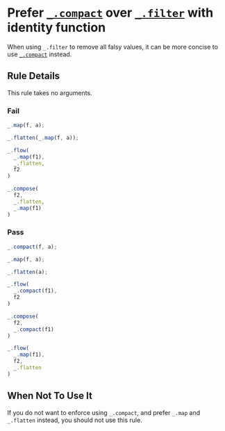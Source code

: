# Prefer [`_.compact`] over [`_.filter`] with identity function

When using `_.filter` to remove all falsy values, it can be more concise to use [`_.compact`] instead.

## Rule Details

This rule takes no arguments.

### Fail

```js
_.map(f, a);

_.flatten(_.map(f, a));

_.flow(
  _.map(f1),
  _.flatten,
  f2
)

_.compose(
  f2,
  _.flatten,
  _.map(f1)
)
```

### Pass

```js
_.compact(f, a);

_.map(f, a);

_.flatten(a);

_.flow(
  _.compact(f1),
  f2
)

_.compose(
  f2,
  _.compact(f1)
)

_.flow(
  _.map(f1),
  f2,
  _.flatten
)
```

## When Not To Use It

If you do not want to enforce using `_.compact`, and prefer `_.map` and `_.flatten` instead, you should not use this rule.

[`_.compact`]: https://lodash.com/docs#compact
[`_.filter`]: https://lodash.com/docs#filter
